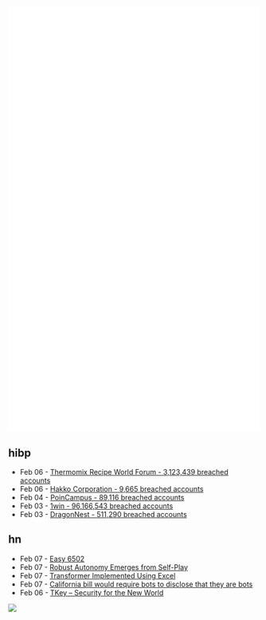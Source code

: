 ![Metrics](https://raw.githubusercontent.com/phixion/phixion/master/metrics.svg)

## hibp

<!--
for https://github.com/phixion/phixion/blob/main/.github/workflows/feeds.yml
-->
<!--START_SECTION:haveibeenpwnd-->
- Feb 06 - [Thermomix Recipe World Forum - 3,123,439 breached accounts](https://haveibeenpwned.com/PwnedWebsites#Thermomix)
- Feb 06 - [Hakko Corporation - 9,665 breached accounts](https://haveibeenpwned.com/PwnedWebsites#Hakko)
- Feb 04 - [PoinCampus - 89,116 breached accounts](https://haveibeenpwned.com/PwnedWebsites#PoinCampus)
- Feb 03 - [1win - 96,166,543 breached accounts](https://haveibeenpwned.com/PwnedWebsites#1win)
- Feb 03 - [DragonNest - 511,290 breached accounts](https://haveibeenpwned.com/PwnedWebsites#DragonNest)
<!--END_SECTION:haveibeenpwnd-->

## hn

<!--
for https://github.com/phixion/phixion/blob/main/.github/workflows/feeds.yml
-->
<!--START_SECTION:hn-->
- Feb 07 - [Easy 6502](https://skilldrick.github.io/easy6502/)
- Feb 07 - [Robust Autonomy Emerges from Self-Play](https://arxiv.org/abs/2502.03349)
- Feb 07 - [Transformer Implemented Using Excel](https://www.byhand.ai/p/transformer-spreadsheet)
- Feb 07 - [California bill would require bots to disclose that they are bots](https://www.veeto.app/bill/1955756)
- Feb 06 - [TKey – Security for the New World](https://tillitis.se/products/tkey/)
<!--END_SECTION:hn-->

<!--
for https://yhype.me
-->
![](https://hit.yhype.me/github/profile?user_id=13013670)

